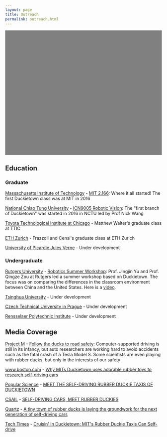 ```yaml
---
layout: page
title: Outreach
permalink: outreach.html
---
```


<style type="text/css">
        #map {
        width: 100%;
        height: 400px;
        background-color: grey;
      }
</style>



<div id="map"></div>
<script>
function initMap() {
var boston = {lat: 42.3601, lng: -71.0589};
        var map = new google.maps.Map(document.getElementById('map'), {
          zoom: 2,
          center: boston
        });var infoWindow = new google.maps.InfoWindow(), marker, i;var service = new google.maps.places.PlacesService(map);
    // Info Window Content
    var infoWindowContent = []
infoWindowContent.push(['<div class="info_content">'+'<h3>Graduate' + ' Class'+ ': <a href="http://duckietown.mit.edu/">'+ ' MIT 2.166'+'</a>'+' at '+'<a href="http://web.mit.edu">'+'Massachusetts Institute of Technology'+'</a>'+'</h3>'+'<p>Where it all started! The first Duckietown class was at MIT in 2016</p>'+'</div>']);
infoWindowContent.push(['<div class="info_content">'+'<h3>Graduate' + ' Class'+ ': <a href="http://duckietown.nctu.edu.tw/">'+ ' ICN9005 Robotic Vision'+'</a>'+' at '+'<a href="http://www.nctu.edu.tw/en">'+'National Chiao Tung University'+'</a>'+'</h3>'+'<p>The "first branch of Duckietown" was started in 2016 in NCTU led by Prof Nick Wang</p>'+'</div>']);
infoWindowContent.push(['<div class="info_content">'+'<h3>Undergraduate' + ' Class'+ ': <a href="http://soe.rutgers.edu/story/robotics-workshop-brings-international-students-rutgers">'+ ' Robotics Summer Workshop'+'</a>'+' at '+'<a href="http://www.rutgers.edu/">'+'Rutgers University'+'</a>'+'</h3>'+'<p>Prof. Jingjin Yu and Prof. Qingze Zou at Rutgers led a summer workshop based on Duckietown. The focus was on comparing the differences in the classroom environment between China and the United States. Here is a  <a href="https://www.youtube.com/watch?v=I4NudbNBUHI">video</a>.</p>'+'</div>']);
infoWindowContent.push(['<div class="info_content">'+'<h3>Undergraduate' + ' Class'+ ' Under Development'+' at '+'<a href="http://www.tsinghua.edu.cn/publish/newthuen/">'+'Tsinghua University'+'</a>'+'</h3>'+'</div>']);
infoWindowContent.push(['<div class="info_content">'+'<h3>Undergraduate' + ' Class'+ ' Under Development'+' at '+'<a href="https://www.cvut.cz/en">'+'Czech Technical University in Prague'+'</a>'+'</h3>'+'</div>']);
infoWindowContent.push(['<div class="info_content">'+'<h3>Graduate' + ' Class'+ ' Matthew Walter&apos;s graduate class at TTIC'+' at '+'<a href="http://www.ttic.edu/">'+'Toyota Technological Institute at Chicago'+'</a>'+'</h3>'+'</div>']);
infoWindowContent.push(['<div class="info_content">'+'<h3>Graduate' + ' Class'+ ' Frazzoli and Censi&apos;s graduate class at ETH Zurich'+' at '+'<a href="https://www.ethz.ch">'+'ETH Zurich'+'</a>'+'</h3>'+'</div>']);
infoWindowContent.push(['<div class="info_content">'+'<h3>Graduate' + ' Class'+ ' Under Development'+' at '+'<a href="https://www.u-picardie.fr/">'+'University of Picardie Jules Verne'+'</a>'+'</h3>'+'</div>']);
infoWindowContent.push(['<div class="info_content">'+'<h3>Undergraduate' + ' Class'+ ' Under Development'+' at '+'<a href="https://rpi.edu/">'+'Rensselaer Polytechnic Institute'+'</a>'+'</h3>'+'</div>']);
infoWindowContent.push(['<div class="info_content">'+'<h3>Research' + ': <a href="http://faculty.ucmerced.edu/scarpin">'+ ' Under Development'+'</a>'+' at '+'<a href="http://www.ucmerced.edu/">'+'University of California, Merced'+'</a>'+'</h3>'+'</div>']);
infoWindowContent.push(['<div class="info_content">'+'<h3>High School' + ' Class'+ ': <a href="http://www.perlatecnica.it/">'+ ' Perlatecnica'+'</a>'+' at '+'<a href="http://www.isismarcianise.gov.it/">'+'I.S.I.S Marcianise'+'</a>'+'</h3>'+'<p>Class  led by Mr. Mauro D&apos;Angelo. The code for the high school class is available at <a href="https://github.com/duckietown/duckietown-hs">Duckietown HS Github page</a>.</p>'+'</div>']);
infoWindowContent.push(['<div class="info_content">'+'<h3>High School' + ' Class'+ ': <a href="http://www.perlatecnica.it/">'+ ' Perlatecnica'+'</a>'+' at '+'Istituto d&apos;istruzione superiore Baronissi'+'</h3>'+'<p>Class  led by Mr. Mauro D&apos;Angelo. The code for the high school class is available at <a href="https://github.com/duckietown/duckietown-hs">Duckietown HS Github page</a>.</p>'+'</div>']);
infoWindowContent.push(['<div class="info_content">'+'<h3>High School' + ' Class'+ ': <a href="http://www.perlatecnica.it/">'+ ' Perlatecnica'+'</a>'+' at '+'ITI Dalla Chiesa Afragola - Via Sicilia 60 80021 Afragola'+'</h3>'+'<p>Class  led by Mr. Mauro D&apos;Angelo. The code for the high school class is available at <a href="https://github.com/duckietown/duckietown-hs">Duckietown HS Github page</a>.</p>'+'</div>']);
infoWindowContent.push(['<div class="info_content">'+'<h3>High School' + ' Class'+ ': <a href="http://www.perlatecnica.it/">'+ ' Perlatecnica'+'</a>'+' at '+'Liceo Statale Gandhi - Via Aldo Moro 26 80026 Casoria (NA)'+'</h3>'+'<p>Class  led by Mr. Mauro D&apos;Angelo. The code for the high school class is available at <a href="https://github.com/duckietown/duckietown-hs">Duckietown HS Github page</a>.</p>'+'</div>']);
infoWindowContent.push(['<div class="info_content">'+'<h3>High School' + ' Class'+ ': <a href="http://www.perlatecnica.it/">'+ ' Perlatecnica'+'</a>'+' at '+'ITI Enrico Medi Via Buongiovanni 84  80046 - San Giorgio a Cremano (NA)'+'</h3>'+'<p>Class  led by Mr. Mauro D&apos;Angelo. The code for the high school class is available at <a href="https://github.com/duckietown/duckietown-hs">Duckietown HS Github page</a>.</p>'+'</div>']);
infoWindowContent.push(['<div class="info_content">'+'<h3>High School' + ' Class'+ ': <a href="http://www.perlatecnica.it/">'+ ' Perlatecnica'+'</a>'+' at '+'Villaggio dei ragazzi Maddaloni'+'</h3>'+'<p>Class  led by Mr. Mauro D&apos;Angelo. The code for the high school class is available at <a href="https://github.com/duckietown/duckietown-hs">Duckietown HS Github page</a>.</p>'+'</div>']);
infoWindowContent.push(['<div class="info_content">'+'<h3>High School' + ' Class'+ ': <a href="http://www.perlatecnica.it/">'+ ' Perlatecnica'+'</a>'+' at '+'Istituto Tecnico Salvatore Citelli via Palermo, 78 - 94017 Regalbuto'+'</h3>'+'<p>Class  led by Mr. Mauro D&apos;Angelo. The code for the high school class is available at <a href="https://github.com/duckietown/duckietown-hs">Duckietown HS Github page</a>.</p>'+'</div>']);
infoWindowContent.push(['<div class="info_content">'+'<h3>High School' + ' Class'+ ': <a href="http://www.perlatecnica.it/">'+ ' Perlatecnica'+'</a>'+' at '+'Universita Federico II - Via Claudio, 21, 80125 Napoli (NA)'+'</h3>'+'<p>Class  led by Mr. Mauro D&apos;Angelo. The code for the high school class is available at <a href="https://github.com/duckietown/duckietown-hs">Duckietown HS Github page</a>.</p>'+'</div>']);
infoWindowContent.push(['<div class="info_content">'+'<h3>High School' + ' Class'+ ': <a href="http://www.perlatecnica.it/">'+ ' Perlatecnica'+'</a>'+' at '+'<a href="http://www.liceogandhi.gov.it/">'+'Liceo scientifico Gandhi Casoria'+'</a>'+'</h3>'+'<p>Class  led by Mr. Mauro D&apos;Angelo. The code for the high school class is available at <a href="https://github.com/duckietown/duckietown-hs">Duckietown HS Github page</a>.</p>'+'</div>']);
infoWindowContent.push(['<div class="info_content">'+'<h3>Elementary School' + ' Class'+ ' Bruce Schwartz&apos;s 5th grade class are building their own robots based on the Duckiebot design'+' at '+'<a href="http://www.peckschool.org/page">'+'The Peck School'+'</a>'+'</h3>'+'<p>The 5th graders are designing their own robots</p>'+'</div>']);
infoWindowContent.push(['<div class="info_content">'+'<h3>High School' + ' Class'+ ': <a href="http://www.perlatecnica.it/">'+ ' Perlatecnica'+'</a>'+' at '+'Ingegneria Elettronica Napoli'+'</h3>'+'<p>Class  led by Mr. Mauro D&apos;Angelo. The code for the high school class is available at <a href="https://github.com/duckietown/duckietown-hs">Duckietown HS Github page</a>.</p>'+'</div>']);
infoWindowContent.push(['<div class="info_content">'+'<h3>Independent' + ' Independent project'+' at '+'<a href="https://www.roeper.org/">'+'Roeper School in Birmingham'+'</a>'+'</h3>'+'<p>Nathaniel Lee is a senior at the Roeper School in Birmingham, MI and is taking the Duckietown course as an independent study.</p>'+'</div>']);
var image = { 
            url: 'media/duckie2.png', 
            scaledSize: new google.maps.Size(20,20), 
            origin: new google.maps.Point(0, 0), 
            anchor: new google.maps.Point(0, 20) 
  };
        marker = new google.maps.Marker({
         position: new google.maps.LatLng(42.360082100,-71.094279000),
         map: map,
         icon: image,
         title: 'Massachusetts Institute of Technology \nMIT 2.166 \n(Graduate Class)'
        }); 
            google.maps.event.addListener(marker, 'click', (function(marker,i) {
              return function() {
                infoWindow.setContent(infoWindowContent[0][0]);
                infoWindow.open(map, marker);
            }
        })(marker, 0));
        marker = new google.maps.Marker({
         position: new google.maps.LatLng(24.785945600,120.996622000),
         map: map,
         icon: image,
         title: 'National Chiao Tung University \nICN9005 Robotic Vision \n(Graduate Class)'
        }); 
            google.maps.event.addListener(marker, 'click', (function(marker,i) {
              return function() {
                infoWindow.setContent(infoWindowContent[1][0]);
                infoWindow.open(map, marker);
            }
        })(marker, 1));
        marker = new google.maps.Marker({
         position: new google.maps.LatLng(40.498251400,-74.446930900),
         map: map,
         icon: image,
         title: 'Rutgers University \nRobotics Summer Workshop \n(Undergraduate Class)'
        }); 
            google.maps.event.addListener(marker, 'click', (function(marker,i) {
              return function() {
                infoWindow.setContent(infoWindowContent[2][0]);
                infoWindow.open(map, marker);
            }
        })(marker, 2));
        marker = new google.maps.Marker({
         position: new google.maps.LatLng(39.999717200,116.326314100),
         map: map,
         icon: image,
         title: 'Tsinghua University \nUnder Development \n(Undergraduate Class)'
        }); 
            google.maps.event.addListener(marker, 'click', (function(marker,i) {
              return function() {
                infoWindow.setContent(infoWindowContent[3][0]);
                infoWindow.open(map, marker);
            }
        })(marker, 3));
        marker = new google.maps.Marker({
         position: new google.maps.LatLng(50.103035900,14.391149700),
         map: map,
         icon: image,
         title: 'Czech Technical University in Prague \nUnder Development \n(Undergraduate Class)'
        }); 
            google.maps.event.addListener(marker, 'click', (function(marker,i) {
              return function() {
                infoWindow.setContent(infoWindowContent[4][0]);
                infoWindow.open(map, marker);
            }
        })(marker, 4));
        marker = new google.maps.Marker({
         position: new google.maps.LatLng(41.784751700,-87.592717900),
         map: map,
         icon: image,
         title: 'Toyota Technological Institute at Chicago \nMatthew Walter&apos;s graduate class at TTIC \n(Graduate Class)'
        }); 
            google.maps.event.addListener(marker, 'click', (function(marker,i) {
              return function() {
                infoWindow.setContent(infoWindowContent[5][0]);
                infoWindow.open(map, marker);
            }
        })(marker, 5));
        marker = new google.maps.Marker({
         position: new google.maps.LatLng(47.376366100,8.547531400),
         map: map,
         icon: image,
         title: 'ETH Zurich \nFrazzoli and Censi&apos;s graduate class at ETH Zurich \n(Graduate Class)'
        }); 
            google.maps.event.addListener(marker, 'click', (function(marker,i) {
              return function() {
                infoWindow.setContent(infoWindowContent[6][0]);
                infoWindow.open(map, marker);
            }
        })(marker, 6));
        marker = new google.maps.Marker({
         position: new google.maps.LatLng(49.876401400,2.263670600),
         map: map,
         icon: image,
         title: 'University of Picardie Jules Verne \nUnder Development \n(Graduate Class)'
        }); 
            google.maps.event.addListener(marker, 'click', (function(marker,i) {
              return function() {
                infoWindow.setContent(infoWindowContent[7][0]);
                infoWindow.open(map, marker);
            }
        })(marker, 7));
        marker = new google.maps.Marker({
         position: new google.maps.LatLng(42.730177900,-73.678931000),
         map: map,
         icon: image,
         title: 'Rensselaer Polytechnic Institute \nUnder Development \n(Undergraduate Class)'
        }); 
            google.maps.event.addListener(marker, 'click', (function(marker,i) {
              return function() {
                infoWindow.setContent(infoWindowContent[8][0]);
                infoWindow.open(map, marker);
            }
        })(marker, 8));
        marker = new google.maps.Marker({
         position: new google.maps.LatLng(37.364073300,-120.430203000),
         map: map,
         icon: image,
         title: 'University of California, Merced \nUnder Development \n(Research)'
        }); 
        marker = new google.maps.Marker({
         position: new google.maps.LatLng(41.029723100,14.262962800),
         map: map,
         icon: image,
         title: 'I.S.I.S Marcianise \nPerlatecnica \n(High School Class)'
        }); 
        marker = new google.maps.Marker({
         position: new google.maps.LatLng(40.736706700,14.763872800),
         map: map,
         icon: image,
         title: 'Istituto d&apos;istruzione superiore Baronissi \nPerlatecnica \n(High School Class)'
        }); 
        marker = new google.maps.Marker({
         position: new google.maps.LatLng(40.930284800,14.308454300),
         map: map,
         icon: image,
         title: 'ITI Dalla Chiesa Afragola - Via Sicilia 60 80021 Afragola \nPerlatecnica \n(High School Class)'
        }); 
        marker = new google.maps.Marker({
         position: new google.maps.LatLng(40.899785200,14.282357400),
         map: map,
         icon: image,
         title: 'Liceo Statale Gandhi - Via Aldo Moro 26 80026 Casoria (NA) \nPerlatecnica \n(High School Class)'
        }); 
        marker = new google.maps.Marker({
         position: new google.maps.LatLng(40.840506900,14.343741800),
         map: map,
         icon: image,
         title: 'ITI Enrico Medi Via Buongiovanni 84  80046 - San Giorgio a Cremano (NA) \nPerlatecnica \n(High School Class)'
        }); 
        marker = new google.maps.Marker({
         position: new google.maps.LatLng(41.039639400,14.381165200),
         map: map,
         icon: image,
         title: 'Villaggio dei ragazzi Maddaloni \nPerlatecnica \n(High School Class)'
        }); 
        marker = new google.maps.Marker({
         position: new google.maps.LatLng(37.648900100,14.635377500),
         map: map,
         icon: image,
         title: 'Istituto Tecnico Salvatore Citelli via Palermo, 78 - 94017 Regalbuto \nPerlatecnica \n(High School Class)'
        }); 
        marker = new google.maps.Marker({
         position: new google.maps.LatLng(40.837002300,14.189024300),
         map: map,
         icon: image,
         title: 'Universita Federico II - Via Claudio, 21, 80125 Napoli (NA) \nPerlatecnica \n(High School Class)'
        }); 
        marker = new google.maps.Marker({
         position: new google.maps.LatLng(40.899785200,14.282368100),
         map: map,
         icon: image,
         title: 'Liceo scientifico Gandhi Casoria \nPerlatecnica \n(High School Class)'
        }); 
        marker = new google.maps.Marker({
         position: new google.maps.LatLng(40.786958500,-74.473032700),
         map: map,
         icon: image,
         title: 'The Peck School \nBruce Schwartz&apos;s 5th grade class are building their own robots based on the Duckiebot design \n(Elementary School Class)'
        }); 
        marker = new google.maps.Marker({
         position: new google.maps.LatLng(40.836991700,14.188852600),
         map: map,
         icon: image,
         title: 'Ingegneria Elettronica Napoli \nPerlatecnica \n(High School Class)'
        }); 
        marker = new google.maps.Marker({
         position: new google.maps.LatLng(42.593052100,-83.254676200),
         map: map,
         icon: image,
         title: 'Roeper School in Birmingham \nIndependent project \n(Independent)'
        }); 
      }

    </script>
<script async defer
        src="https://maps.googleapis.com/maps/api/js?key=AIzaSyDCdYZ3gHK80cDg8NKT8g24JQJVLyUYqc8&callback=initMap&libraries=places">
    </script>



## Education
    
    


### Graduate




<p id="MIT" class=""> <a class="title" href="http://web.mit.edu">Massachusetts Institute of Technology</a> - <a class="title" href="http://duckietown.mit.edu/"> MIT 2.166</a>: Where it all started! The first Duckietown class was at MIT in 2016</p>



<p id="NCTU" class=""> <a class="title" href="http://www.nctu.edu.tw/en">National Chiao Tung University</a> - <a class="title" href="http://duckietown.nctu.edu.tw/"> ICN9005 Robotic Vision</a>: The "first branch of Duckietown" was started in 2016 in NCTU led by Prof Nick Wang</p>



<p id="TTIC" class=""> <a class="title" href="http://www.ttic.edu/">Toyota Technological Institute at Chicago</a> - Matthew Walter&apos;s graduate class at TTIC</p>



<p id="ETHZ" class=""> <a class="title" href="https://www.ethz.ch">ETH Zurich</a> - Frazzoli and Censi&apos;s graduate class at ETH Zurich</p>



<p id="PJV" class=""> <a class="title" href="https://www.u-picardie.fr/">University of Picardie Jules Verne</a> - Under development</p>




### Undergraduate




<p id="Rutgers" class=""> <a class="title" href="http://www.rutgers.edu/">Rutgers University</a> - <a class="title" href="http://soe.rutgers.edu/story/robotics-workshop-brings-international-students-rutgers"> Robotics Summer Workshop</a>: Prof. Jingjin Yu and Prof. Qingze Zou at Rutgers led a summer workshop based on Duckietown. The focus was on comparing the differences in the classroom environment between China and the United States. Here is a  <a href="https://www.youtube.com/watch?v=I4NudbNBUHI">video</a>.</p>



<p id="Tsinghua" class=""> <a class="title" href="http://www.tsinghua.edu.cn/publish/newthuen/">Tsinghua University</a> - Under development</p>



<p id="CTU" class=""> <a class="title" href="https://www.cvut.cz/en">Czech Technical University in Prague</a> - Under development</p>



<p id="RPI" class=""> <a class="title" href="https://rpi.edu/">Rensselaer Polytechnic Institute</a> - Under development</p>




## Media Coverage
    
    


<p id="projectm" class=""> <a class="title" href="http://projectm-online.com/">Project M</a> - <a class="title" href="http://projectm-online.com/risk/what-do-autonomous-cars-mean-for-the-future-mobility-of-the-elderly/"> Follow the ducks to road safety</a>: Computer-supported driving is still in its infancy, but auto researchers are working hard to avoid accidents such as the fatal crash of a Tesla Model S. Some scientists are even playing with rubber ducks, but only in the interests of our safety</p>



<p id="boston.com" class=""> <a class="title" href="http://www.boston.com">www.boston.com</a> - <a class="title" href="http://www.boston.com/cars/news-and-reviews/2016/06/02/why-mits-duckietown-uses-adorable-rubber-toys-to-research-self-driving-cars"> Why MITs Duckietown uses adorable rubber toys to research self-driving cars</a></p>



<p id="popsci" class=""> <a class="title" href="http://www.popsci.com/">Popular Science</a> - <a class="title" href="http://www.popsci.com/meet-self-driving-rubber-duckie-taxis-duckietown"> MEET THE SELF-DRIVING RUBBER DUCKIE TAXIS OF DUCKIETOWN</a></p>



<p id="csail" class=""> <a class="title" href="http://www.csail.mit.edu">CSAIL</a> - <a class="title" href="http://www.csail.mit.edu/Self_driving_cars_meet_rubber_duckies"> SELF-DRIVING CARS, MEET RUBBER DUCKIES</a></p>



<p id="quartz" class=""> <a class="title" href="http://qz.com">Quartz</a> - <a class="title" href="http://qz.com/672992/a-tiny-town-of-rubber-ducks-is-laying-the-groundwork-for-the-next-generation-of-self-driving-cars/"> A tiny town of rubber ducks is laying the groundwork for the next generation of self-driving cars</a></p>



<p id="techtimes" class=""> <a class="title" href="http://www.techtimes.com">Tech Times</a> - <a class="title" href="http://www.techtimes.com/articles/152328/20160421/cruisin-in-duckietown-mits-rubber-duckie-taxis-can-self-drive.htm"> Cruisin&apos; In Duckietown: MIT&apos;s Rubber Duckie Taxis Can Self-drive</a></p>





